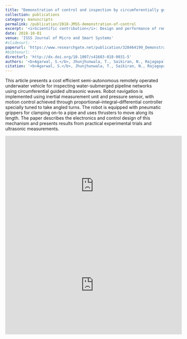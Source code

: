 ```yaml
---
title: "Demonstration of control and inspection by circumferentially guided ultrasonic waves using novel Remotely Operated Underwater Vehicle"
collection: publications
category: manuscripts
permalink: /publication/2018-JMSS-demonstration-of-control
excerpt: '<i>Scientific contribution</i>: Design and performance of remotely operation underwater vehicle for non-destructive testing of submerged pipes. Presents mechanical, electrical & sensor design. Shows path control performance.'
date: 2018-10-01
venue: 'ISSS Journal of Micro and Smart Systems'
#slidesurl: ''
paperurl: 'https://www.researchgate.net/publication/328464199_Demonstration_of_control_and_inspection_by_circumferentially_guided_ultrasonic_waves_using_novel_Remotely_Operated_Underwater_Vehicle'
#bibtexurl: ''
directurl: 'http://dx.doi.org/10.1007/s41683-018-0031-5'
authors: '<b>Agarwal, S.</b>, Jhunjhunwala, T., Saikiran, N., Rajagopal, P'
citation: '<b>Agarwal, S.</b>, Jhunjhunwala, T., Saikiran, N., Rajagopal, P. (2018) Demonstration of control and inspection by circumferentially guided ultrasonic waves using novel Remotely Operated Underwater Vehicle. ISSS Journal of Micro and Smart Systems 7, 97-105.'
---
```


This article presents a cost efficient semi-autonomous remotely operated underwater vehicle for inspecting water-submerged pipeline networks using circumferential guided ultrasonic waves. Robot navigation is implemented using inertial measurement unit and pressure sensor, with motion control achieved through proportional–integral–differential controller specially tuned to take angled turns. The robot is equipped with pneumatic grippers for clamping on-to a pipe and uses thrusters to move along its length. The paper describes the electronics and control design of this mechanism and presents results from practical experimental trials and ultrasonic measurements.

<iframe width="560" height="315" 
        src="https://youtu.be/fRpp4Y5Z-fw" 
        title="YouTube video player" frameborder="0"
        allow="accelerometer; autoplay; clipboard-write; encrypted-media; gyroscope; picture-in-picture; web-share" 
        allowfullscreen>
</iframe>

<iframe width="560" height="315" 
        src="https://youtu.be/HxKO0T91lI4" 
        title="YouTube video player" frameborder="0"
        allow="accelerometer; autoplay; clipboard-write; encrypted-media; gyroscope; picture-in-picture; web-share" 
        allowfullscreen>
</iframe>